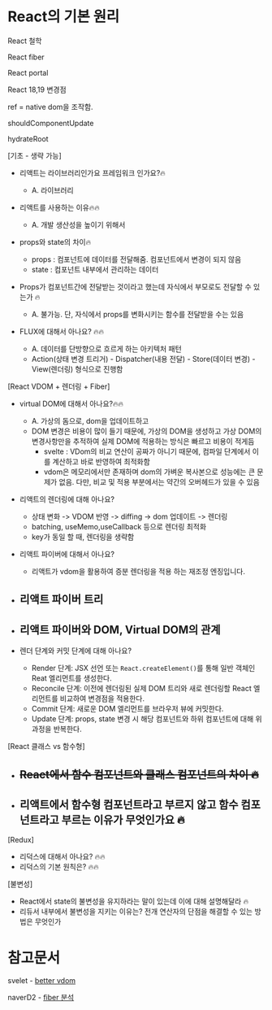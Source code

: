 # React의 기본 원리

React 철학

React fiber

React portal

React 18,19 변경점

ref = native dom을 조작함.



shouldComponentUpdate

hydrateRoot



[기초 - 생략 가능]

- 리액트는 라이브러리인가요 프레임워크 인가요?🔥

  - A. 라이브러리

- 리액트를 사용하는 이유🔥🔥

  - A. 개발 생산성을 높이기 위해서

- props와 state의 차이🔥

  - props : 컴포넌트에 데이터를 전달해줌. 컴포넌트에서 변경이 되지 않음
  - state : 컴포넌트 내부에서 관리하는 데이터

- Props가 컴포넌트간에 전달받는 것이라고 했는데 자식에서 부모로도 전달할 수 있는가 🔥

  - A. 불가능. 단, 자식에서 props를 변화시키는 함수를 전달받을 수는 있음

- FLUX에 대해서 아나요? 🔥🔥

  - A. 데이터를 단방향으로 흐르게 하는 아키텍처 패턴
  - Action(상태 변경 트리거) - Dispatcher(내용 전달) - Store(데이터 변경) - View(렌더링) 형식으로 진행함

  

[React VDOM + 렌더링 + Fiber]

- virtual DOM에 대해서 아나요?🔥🔥
  - A. 가상의 돔으로, dom을 업데이트하고 
  - DOM 변경은 비용이 많이 들기 때문에, 가상의 DOM을 생성하고 가상 DOM의 변경사항만을 추적하여 실제 DOM에 적용하는 방식은 빠르고 비용이 적게듬
    - svelte : VDom의 비교 연산이 공짜가 아니기 때문에, 컴파일 단계에서 이를 계산하고 바로 반영하여 최적화함
    - vdom은 메모리에서만 존재하며 dom의 가벼운 복사본으로 성능에는 큰 문제가 없음. 다만, 비교 및 적용 부분에서는 약간의 오버헤드가 있을 수 있음
- 리액트의 렌더링에 대해 아나요?
  - 상태 변화 -> VDOM 반영 -> diffing -> dom 업데이트 -> 렌더링
  - batching, useMemo,useCallback 등으로 렌더링 최적화 
  - key가 동일 할 때, 렌더링을 생략함

- 리액트 파이버에 대해서 아나요?
  - 리액트가 vdom을 활용하여 증분 렌더링을 적용 하는 재조정 엔징입니다.
- 리액트 파이버 트리
  - 
- 리액트 파이버와 DOM, Virtual DOM의 관계
  - 
- 렌더 단계와 커밋 단계에 대해 아나요?
  - Render 단계: JSX 선언 또는 `React.createElement()`를 통해 일반 객체인 Reat 엘리먼트를 생성한다.
  - Reconcile 단계: 이전에 렌더링된 실제 DOM 트리와 새로 렌더링할 React 엘리먼트를 비교하여 변경점을 적용한다.
  - Commit 단계: 새로운 DOM 엘리먼트를 브라우저 뷰에 커밋한다.
  - Update 단계: props, state 변경 시 해당 컴포넌트와 하위 컴포넌트에 대해 위 과정을 반복한다.



[React 클래스 vs 함수형]

- ~~React에서 함수 컴포넌트와 클래스 컴포넌트의 차이 🔥~~
  - 
- 리액트에서 함수형 컴포넌트라고 부르지 않고 함수 컴포넌트라고 부르는 이유가 무엇인가요 🔥
  - 



[Redux]

- 리덕스에 대해서 아나요? 🔥🔥
- 리덕스의 기본 원칙은? 🔥🔥



[불변성]

- React에서 state의 불변성을 유지하라는 말이 있는데 이에 대해 설명해달라 🔥
- 리듀서 내부에서 불변성을 지키는 이유는? 전개 연산자의 단점을 해결할 수 있는 방법은 무엇인가



# 참고문서

svelet - [better vdom](https://svelte.dev/blog/virtual-dom-is-pure-overhead)

naverD2 - [fiber 분석 ](https://d2.naver.com/helloworld/2690975)